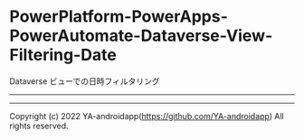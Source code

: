 # PowerPlatform-PowerApps-PowerAutomate-Dataverse-View-Filtering-Date

Dataverse ビューでの日時フィルタリング

---

---

Copyright (c) 2022 YA-androidapp(https://github.com/YA-androidapp) All rights reserved.
